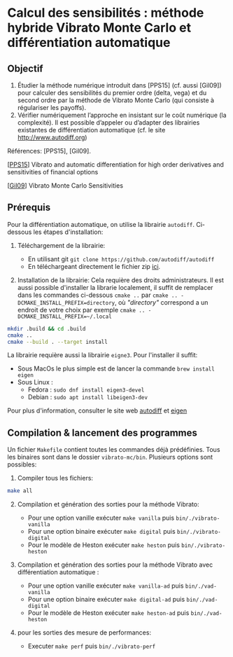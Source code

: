 # Calcul des sensibilités : méthode hybride Vibrato Monte Carlo et différentiation automatique

## Objectif

1. Étudier la méthode numérique introduit dans [PPS15] (cf. aussi [Gil09]) pour calculer des sensibilités du premier
   ordre (delta, vega) et du second ordre par la méthode de Vibrato Monte Carlo (qui consiste à régulariser les payoffs).
2. Vérifier numériquement l’approche en insistant sur le coût numérique (la complexité). Il est possible d’appeler ou
   d’adapter des librairies existantes de différentiation automatique (cf. le site http://www.autodiff.org)

Références: [PPS15], [Gil09].

[[PPS15](https://arxiv.org/abs/1606.06143)] Vibrato and automatic differentiation for high order derivatives and
sensitivities of financial options

[[Gil09](https://link.springer.com/chapter/10.1007/978-3-642-04107-5_23)] Vibrato Monte Carlo Sensitivities

## Prérequis

Pour la différentiation automatique, on utilise la librairie `autodiff`. Ci-dessous les étapes d'installation:

1. Téléchargement de la librairie:
   
   - En utilisant git
         ```
            git clone https://github.com/autodiff/autodiff
         ```    
   - En téléchargeant directement le fichier zip [ici](https://github.com/autodiff/autodiff/archive/master.zip).

2. Installation de la librairie:
Cela requière des droits administrateurs. Il est aussi possible d'installer la librarie localement, il suffit de 
   remplacer dans les commandes ci-dessous `cmake ..` par `cmake .. -DCMAKE_INSTALL_PREFIX=directory`, 
   où _"directory"_ correspond a un endroit de votre choix
   par exemple `cmake .. -DCMAKE_INSTALL_PREFIX=~/.local`
```bash
mkdir .build && cd .build
cmake ..
cmake --build . --target install
```

La librairie requière aussi la librairie `eigne3`. Pour l'installer il suffit:

   - Sous MacOs le plus simple est de lancer la commande `brew install eigen`
   - Sous Linux :
      - Fedora : `sudo dnf install eigen3-devel` 
      - Debian : `sudo apt install libeigen3-dev`

Pour plus d'information, consulter le site web [autodiff](https://autodiff.github.io/) et 
[eigen](https://eigen.tuxfamily.org/index.php?title=Main_Page)

## Compilation & lancement des programmes
Un fichier `Makefile` contient toutes les commandes déjà prédéfinies. 
Tous les binaires sont dans le dossier `vibrato-mc/bin`. Plusieurs options sont possibles:
1. Compiler tous les fichiers:
```bash
make all
```

2. Compilation et génération des sorties pour la méthode Vibrato:
   
   - Pour une option vanille exécuter ```make vanilla``` puis `bin/./vibrato-vanilla`
   - Pour une option binaire exécuter ```make digital``` puis `bin/./vibrato-digital`
   - Pour le modèle de Heston exécuter ```make heston``` puis `bin/./vibrato-heston`
   

3. Compilation et génération des sorties pour la méthode Vibrato avec différentiation automatique :
   
   - Pour une option vanille exécuter ```make vanilla-ad``` puis `bin/./vad-vanilla`
   - Pour une option binaire exécuter ```make digital-ad``` puis `bin/./vad-digital`
   - Pour le modèle de Heston exécuter ```make heston-ad``` puis `bin/./vad-heston`
   

4. pour les sorties des mesure de performances:

   - Executer ```make perf``` puis `bin/./vibrato-perf`
   

